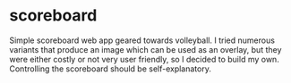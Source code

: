 # scoreboard
Simple scoreboard web app geared towards volleyball. I tried numerous variants that produce an image which can be used as an overlay, but they were either costly or not very user friendly, so I decided to build my own. Controlling the scoreboard should be self-explanatory.
